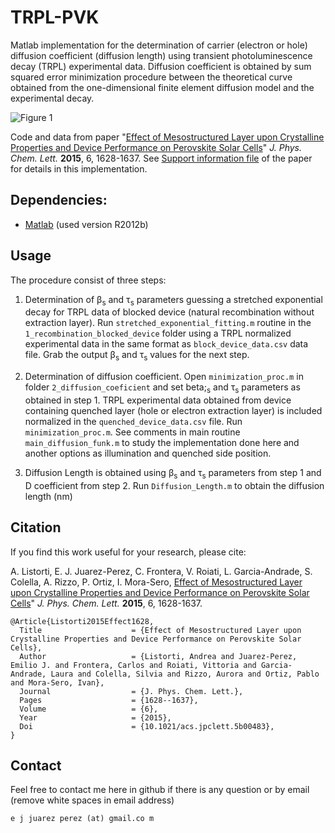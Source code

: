 # TRPL-PVK
Matlab implementation for the determination of carrier (electron or hole) diffusion coefficient (diffusion length) using transient photoluminescence decay (TRPL) experimental data.  Diffusion coefficient is obtained by sum squared error minimization procedure between the theoretical curve obtained from the one-dimensional finite element diffusion model and the experimental decay. 


![Figure 1](https://github.com/ej-jp/TRPL-PVK/blob/master/img/Graph1.png)


Code and data from paper "[Effect of Mesostructured Layer upon Crystalline Properties and Device Performance on Perovskite Solar Cells](https://doi.org/10.1021/acs.jpclett.5b00483)" *J. Phys. Chem. Lett.* **2015**, 6, 1628-1637.
See [Support information file](https://pubs.acs.org/doi/suppl/10.1021/acs.jpclett.5b00483/suppl_file/jz5b00483_si_001.pdf) of the paper for details in this implementation. 



## Dependencies:
* [Matlab](https://www.mathworks.com/) (used version R2012b)

## Usage

The procedure consist of three steps:

1. Determination of &beta;<sub>s</sub> and &tau;<sub>s</sub> parameters guessing a stretched exponential decay for TRPL data of blocked device (natural recombination without extraction layer). Run `stretched_exponential_fitting.m` routine in the `1_recombination_blocked_device` folder using a TRPL normalized experimental data in the same format as `block_device_data.csv` data file. Grab the output &beta;<sub>s</sub> and &tau;<sub>s</sub> values for the next step.

2. Determination of diffusion coefficient. Open `minimization_proc.m` in folder `2_diffusion_coeficient` and set beta;<sub>s</sub> and &tau;<sub>s</sub> parameters as obtained in step 1. TRPL experimental data obtained from device containing quenched layer (hole or electron extraction layer) is included normalized in the `quenched_device_data.csv` file. Run `minimization_proc.m`. See comments in main routine `main_diffusion_funk.m` to study the implementation done here and another options as illumination and quenched side position.

3. Diffusion Length is obtained using &beta;<sub>s</sub> and &tau;<sub>s</sub> parameters from step 1 and D coefficient from step 2. Run `Diffusion_Length.m` to obtain the diffusion length (nm)


## Citation

If you find this work useful for your research, please cite:

A. Listorti, E. J. Juarez-Perez, C. Frontera, V. Roiati, L. Garcia-Andrade, S. Colella, A. Rizzo, P. Ortiz, I. Mora-Sero, [Effect of Mesostructured Layer upon Crystalline Properties and Device Performance on Perovskite Solar Cells](https://doi.org/10.1021/acs.jpclett.5b00483)" *J. Phys. Chem. Lett.* **2015**, 6, 1628-1637.

```
@Article{Listorti2015Effect1628,
  Title                    = {Effect of Mesostructured Layer upon Crystalline Properties and Device Performance on Perovskite Solar Cells},
  Author                   = {Listorti, Andrea and Juarez-Perez, Emilio J. and Frontera, Carlos and Roiati, Vittoria and Garcia-Andrade, Laura and Colella, Silvia and Rizzo, Aurora and Ortiz, Pablo and Mora-Sero, Ivan},
  Journal                  = {J. Phys. Chem. Lett.},
  Pages                    = {1628--1637},
  Volume                   = {6},
  Year                     = {2015},
  Doi                      = {10.1021/acs.jpclett.5b00483},
}

```





## Contact
Feel free to contact me here in github if there is any question or by email (remove white spaces in email address)
```
e j juarez perez (at) gmail.co m 
```
